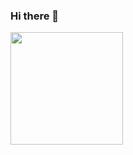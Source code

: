### Hi there 👋

<!--
**Abraham935/Abraham935** is a ✨ _special_ ✨ repository because its `README.md` (this file) appears on your GitHub profile.

Here are some ideas to get you started:

- 🔭 I’m currently on 6th Semester ...
-->

<img height="180em" src="https://github-readme-stats.vercel.app/api?username=Abraham935&show_icons=true&hide_border=true&&count_private=true&include_all_commits=true" />
